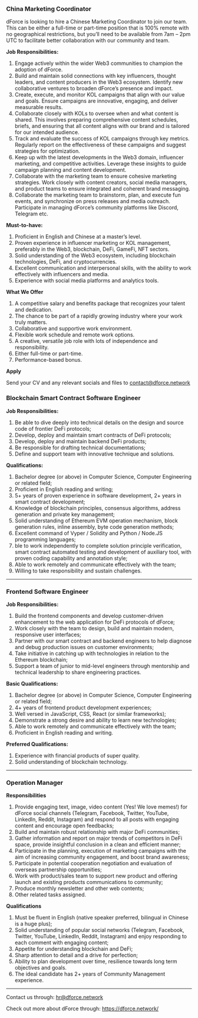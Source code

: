### China Marketing Coordinator

dForce is looking to hire a Chinese Marketing Coordinator to join our team. This can be either a full-time or part-time position that is 100% remote with no geographical restrictions, but you’ll need to be available from 7am – 2pm UTC to facilitate better collaboration with our community and team.

**Job Responsibilities:**
1. Engage actively within the wider Web3 communities to champion the adoption of dForce.
2. Build and maintain solid connections with key influencers, thought leaders, and content producers in the Web3 ecosystem. Identify new collaborative ventures to broaden dForce’s presence and impact.
3. Create, execute, and monitor KOL campaigns that align with our value and goals. Ensure campaigns are innovative, engaging, and deliver measurable results.
4. Collaborate closely with KOLs to oversee when and what content is shared. This involves preparing comprehensive content schedules, briefs, and ensuring that all content aligns with our brand and is tailored for our intended audience.
5. Track and evaluate the success of KOL campaigns through key metrics. Regularly report on the effectiveness of these campaigns and suggest strategies for optimization.
6. Keep up with the latest developments in the Web3 domain, influencer marketing, and competitive activities. Leverage these insights to guide campaign planning and content development.
7. Collaborate with the marketing team to ensure cohesive marketing strategies. Work closely with content creators, social media managers, and product teams to ensure integrated and coherent brand messaging.
8. Collaborate the marketing team to brainstorm, plan, and execute fun events, and synchronize on press releases and media outreach.
Participate in managing dForce’s community platforms like Discord, Telegram etc.

**Must-to-have:**
1. Proficient in English and Chinese at a master’s level.
2. Proven experience in influencer marketing or KOL management, preferably in the Web3, blockchain, DeFi, GameFi, NFT sectors.
3. Solid understanding of the Web3 ecosystem, including blockchain technologies, DeFi, and cryptocurrencies.
4. Excellent communication and interpersonal skills, with the ability to work effectively with influencers and media.
5. Experience with social media platforms and analytics tools.

**What We Offer**
1. A competitive salary and benefits package that recognizes your talent and dedication.
2. The chance to be part of a rapidly growing industry where your work truly matters.
3. Collaborative and supportive work environment.
4. Flexible work schedule and remote work options.
5. A creative, versatile job role with lots of independence and responsibility.
6. Either full-time or part-time.
7. Performance-based bonus.

**Apply**

Send your CV and any relevant socials and files to contact@dforce.network

### Blockchain Smart Contract Software Engineer

**Job Responsibilities:**
1. Be able to dive deeply into technical details on the design and source code of frontier DeFi protocols;
2. Develop, deploy and maintain smart contracts of DeFi protocols;
3. Develop, deploy and maintain backend DeFi products; 
4. Be responsible for drafting technical documentations;
5. Define and support team with innovative technique and solutions. 

**Qualifications:**
1. Bachelor degree (or above) in Computer Science, Computer Engineering or related field;
2. Proficient in English reading and writing; 
3. 5+ years of proven experience in software development, 2+ years in smart contract development;
4. Knowledge of blockchain principles, consensus algorithms, address generation and private key management;
5. Solid understanding of Ethereum EVM operation mechanism, block generation rules, inline assembly, byte code generation methods; 
6. Excellent command of Vyper / Solidity and Python / Node.JS programming languages;
7. ble to work independently to complete solution principle verification, smart contract automated testing and development of auxiliary tool, with proven coding capability and annotation style; 
8. Able to work remotely and communicate effectively with the team;
9. Willing to take responsibility and sustain challenges.

--------

### Frontend Software Engineer

**Job Responsibilities:**
1. Build the frontend components and develop customer-driven enhancement to the web application for DeFi protocols of dForce;
2. Work closely with the team to design, build and maintain modern, responsive user interfaces;
3. Partner with our smart contract and backend engineers to help diagnose and debug production issues on customer environments; 
4. Take initiative in catching up with technologies in relation to the Ethereum blockchain;
5. Support a team of junior to mid-level engineers through mentorship and technical leadership to share engineering practices.

**Basic Qualifications:**
1. Bachelor degree (or above) in Computer Science, Computer Engineering or related field;
2. 4+ years of frontend product development experiences;
3. Well versed in JavaScript, CSS, React (or similar frameworks);
4. Demonstrate a strong desire and ability to learn new technologies; 
5. Able to work remotely and communicate effectively with the team;
6. Proficient in English reading and writing.

**Preferred Qualifications:**
1. Experience with financial products of super quality. 
2. Solid understanding of blockchain technology.

--------

### Operation Manager

**Responsibilities**
1. Provide engaging text, image, video content (Yes! We love memes!) for dForce social channels (Telegram, Facebook, Twitter, YouTube, LinkedIn, Reddit, Instagram) and respond to all posts with engaging content and encourage open feedbacks; 
2. Build and maintain robust relationship with major DeFi communities;
3. Gather information and report on major trends of competitors in DeFi space, provide insightful conclusion in a clean and efficient manner;
4. Participate in the planning, execution of marketing campaigns with the aim of increasing community engagement, and boost brand awareness; 
5. Participate in potential cooperation negotiation and evaluation of overseas partnership opportunities;
6. Work with product/sales team to support new product and offering launch and existing products communications to community; 
7. Produce monthly newsletter and other web contents; 
8. Other related tasks assigned.
   
**Qualifications**
1. Must be fluent in English (native speaker preferred, bilingual in Chinese is a huge plus);
2. Solid understanding of popular social networks (Telegram, Facebook, Twitter, YouTube, LinkedIn, Reddit, Instagram) and enjoy responding to each comment with engaging content; 
3. Appetite for understanding blockchain and DeFi;
4. Sharp attention to detail and a drive for perfection; 
5. Ability to plan development over time, resilience towards long term objectives and goals.
6. The ideal candidate has 2+ years of Community Management experience.

___
Contact us through: hr@dforce.network

Check out more about dForce through: https://dforce.network/
